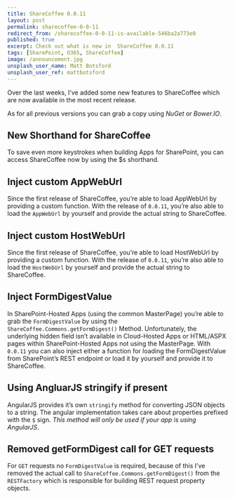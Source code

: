 ```yaml
---
title: ShareCoffee 0.0.11
layout: post
permalink: sharecoffee-0-0-11
redirect_from: /sharecoffee-0-0-11-is-available-546ba2a773e0
published: true
excerpt: Check out what is new in  ShareCoffee 0.0.11
tags: [SharePoint, O365, ShareCoffee]
image: /announcement.jpg
unsplash_user_name: Matt Botsford
unsplash_user_ref: mattbotsford
---
```


Over the last weeks, I’ve added some new features to ShareCoffee which are now available in the most recent release.

As for all previous versions you can grab a copy using *NuGet* or *Bower.IO*.

## New Shorthand for ShareCoffee

To save even more keystrokes when building Apps for SharePoint, you can access ShareCoffee now by using the $s shorthand.

## Inject custom AppWebUrl

Since the first release of ShareCoffee, you’re able to load AppWebUrl by providing a custom function. With the release of `0.0.11`, you’re also able to load the `AppWebUrl` by yourself and provide the actual string to ShareCoffee.

## Inject custom HostWebUrl

Since the first release of ShareCoffee, you’re able to load HostWebUrl by providing a custom function. With the release of `0.0.11`, you’re also able to load the `HostWebUrl` by yourself and provide the actual string to ShareCoffee.

## Inject FormDigestValue

In SharePoint-Hosted Apps (using the common MasterPage) you’re able to grab the `FormDigestValue` by using the `ShareCoffee.Commons.getFormDigest()` Method. Unfortunately, the underlying hidden field isn’t available in Cloud-Hosted Apps or HTML/ASPX pages within SharePoint-Hosted Apps not using the MasterPage. With `0.0.11` you can also inject either a function for loading the FormDigestValue from SharePoint’s REST endpoint or load it by yourself and provide it to ShareCoffee.

## Using AngluarJS stringify if present

AngularJS provides it’s own `stringify` method for converting JSON objects to a string. The angular implementation takes care about properties prefixed with the `$` sign. *This method will only be used if your app is using AngularJS*.

## Removed getFormDigest call for GET requests

For `GET` requests no `FormDigestValue` is required, because of this I’ve removed the actual call to `ShareCoffee.Commons.getFormDigest()` from the `RESTFactory` which is responsible for building REST request property objects.


